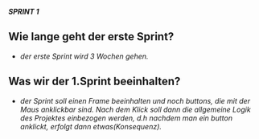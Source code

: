 ***SPRINT 1*** 

## Wie lange geht der erste Sprint? ##
-  _der erste Sprint wird 3 Wochen gehen._ 

## Was wir der 1.Sprint beeinhalten? ## 
- _der Sprint soll einen Frame beeinhalten und noch buttons, die mit der Maus anklickbar sind. Nach dem Klick soll dann die allgemeine Logik des Projektes einbezogen werden, d.h nachdem man ein button anklickt, erfolgt dann etwas(Konsequenz)._ 


